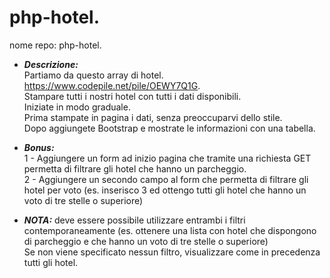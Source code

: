 
# php-hotel.

nome repo: php-hotel.

* ***Descrizione:***  
  Partiamo da questo array di hotel. https://www.codepile.net/pile/OEWY7Q1G.  
  Stampare tutti i nostri hotel con tutti i dati disponibili.  
  Iniziate in modo graduale.  
  Prima stampate in pagina i dati, senza preoccuparvi dello stile.  
  Dopo aggiungete Bootstrap e mostrate le informazioni con una tabella.  

* ***Bonus:***  
  1 - Aggiungere un form ad inizio pagina che tramite una richiesta GET permetta di filtrare gli hotel che hanno un parcheggio.  
  2 - Aggiungere un secondo campo al form che permetta di filtrare gli hotel per voto (es. inserisco 3 ed ottengo tutti gli hotel che hanno un voto di tre stelle o superiore)  
* ***NOTA:*** deve essere possibile utilizzare entrambi i filtri contemporaneamente (es. ottenere una lista con hotel che dispongono di parcheggio e che hanno un voto di tre stelle o superiore)  
  Se non viene specificato nessun filtro, visualizzare come in precedenza tutti gli hotel.
